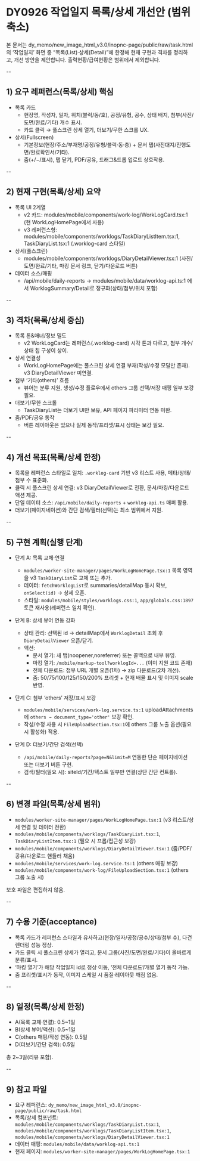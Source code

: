 # DY0926 작업일지 목록/상세 개선안 (범위 축소)

본 문서는 dy_memo/new_image_html_v3.0/inopnc-page/public/raw/task.html 의 ‘작업일지’ 화면 중 “목록(List)·상세(Detail)”에 한정해 현재 구현과 격차를 정리하고, 개선 방안을 제안합니다. 출력현황/급여현황은 범위에서 제외합니다.

--

## 1) 요구 레퍼런스(목록/상세) 핵심

- 목록 카드
  - 현장명, 작성자, 일자, 위치(블럭/동/호), 공정/유형, 공수, 상태 배지, 첨부(사진/도면/완료/기타) 개수 표시.
  - 카드 클릭 → 풀스크린 상세 열기, 더보기/무한 스크롤 UX.
- 상세(Fullscreen)
  - 기본정보(현장/주소/부재명/공정/유형/블럭·동·층) + 문서 탭(사진대지/진행도면/완료확인서/기타).
  - 줌(+/−/표시), 탭 닫기, PDF/공유, 드래그&드롭 업로드 상호작용.

--

## 2) 현재 구현(목록/상세) 요약

- 목록 UI 2계열
  - v2 카드: modules/mobile/components/work-log/WorkLogCard.tsx:1 (현 WorkLogHomePage에서 사용)
  - v3 레퍼런스형: modules/mobile/components/worklogs/TaskDiaryListItem.tsx:1, TaskDiaryList.tsx:1 (.worklog-card 스타일)
- 상세(풀스크린)
  - modules/mobile/components/worklogs/DiaryDetailViewer.tsx:1 (사진/도면/완료/기타, 마킹 문서 링크, 닫기/다운로드 버튼)
- 데이터 소스/매핑
  - /api/mobile/daily-reports → modules/mobile/data/worklog-api.ts:1 에서 WorklogSummary/Detail로 정규화(상태/첨부/위치 포함)

--

## 3) 격차(목록/상세 중심)

- 목록 톤&매너/정보 밀도
  - v2 WorkLogCard는 레퍼런스(.worklog-card) 시각 톤과 다르고, 첨부 개수/상태 칩 구성이 상이.
- 상세 연결성
  - WorkLogHomePage에는 풀스크린 상세 연결 부재(작성/수정 모달만 존재). v3 DiaryDetailViewer 미연결.
- 첨부 ‘기타(others)’ 흐름
  - 뷰어는 분류 지원, 생성/수정 플로우에서 others 그룹 선택/저장 매핑 일부 보강 필요.
- 더보기/무한 스크롤
  - TaskDiaryList는 더보기 UI만 보유, API 페이지 파라미터 연동 미완.
- 줌/PDF/공유 동작
  - 버튼 레이아웃은 있으나 실제 동작/프리셋/표시 상태는 보강 필요.

--

## 4) 개선 목표(목록/상세 한정)

- 목록을 레퍼런스 스타일로 일치: `.worklog-card` 기반 v3 리스트 사용, 메타/상태/첨부 수 표준화.
- 클릭 시 풀스크린 상세 연결: v3 DiaryDetailViewer로 전환, 문서/마킹/다운로드 액션 제공.
- 단일 데이터 소스: `/api/mobile/daily-reports` + `worklog-api.ts` 매퍼 활용.
- 더보기(페이지네이션)와 간단 검색/필터(선택)는 최소 범위에서 지원.

--

## 5) 구현 계획(실행 단계)

- 단계 A: 목록 교체·연결
  - `modules/worker-site-manager/pages/WorkLogHomePage.tsx:1` 목록 영역을 v3 `TaskDiaryList`로 교체 또는 추가.
  - 데이터: `fetchWorklogList`로 summaries/detailMap 동시 확보, `onSelect(id)` → 상세 오픈.
  - 스타일: `modules/mobile/styles/worklogs.css:1`, `app/globals.css:1897` 토큰 재사용(레퍼런스 일치 확인).

- 단계 B: 상세 뷰어 연동 강화
  - 상태 관리: 선택된 id → detailMap에서 `WorklogDetail` 조회 후 `DiaryDetailViewer` 오픈/닫기.
  - 액션:
    - 문서 열기: 새 탭(noopener,noreferrer) 또는 콜백으로 내부 뷰잉.
    - 마킹 열기: `/mobile/markup-tool?worklogId=...` (이미 지원 코드 존재)
    - 전체 다운로드: 첨부 URL 개별 오픈(1차) → zip 다운로드(2차 개선).
    - 줌: 50/75/100/125/150/200% 프리셋 + 현재 배율 표시 및 이미지 scale 반영.

- 단계 C: 첨부 ‘others’ 저장/표시 보강
  - `modules/mobile/services/work-log.service.ts:1` uploadAttachments에 `others → document_type='other'` 보강 확인.
  - 작성/수정 사용 시 `FileUploadSection.tsx:1`에 others 그룹 노출 옵션(필요 시 활성화) 적용.

- 단계 D: 더보기/간단 검색(선택)
  - `/api/mobile/daily-reports?page=N&limit=M` 연동한 단순 페이지네이션 또는 더보기 버튼 구현.
  - 검색/필터(필요 시): siteId/기간/텍스트 일부만 연결(상단 간단 컨트롤).

--

## 6) 변경 파일(목록/상세 범위)

- `modules/worker-site-manager/pages/WorkLogHomePage.tsx:1` (v3 리스트/상세 연결 및 데이터 전환)
- `modules/mobile/components/worklogs/TaskDiaryList.tsx:1`, `TaskDiaryListItem.tsx:1` (필요 시 프롭/접근성 보강)
- `modules/mobile/components/worklogs/DiaryDetailViewer.tsx:1` (줌/PDF/공유/다운로드 핸들러 채움)
- `modules/mobile/services/work-log.service.ts:1` (others 매핑 보강)
- `modules/mobile/components/work-log/FileUploadSection.tsx:1` (others 그룹 노출 시)

보호 파일은 편집하지 않음.

--

## 7) 수용 기준(acceptance)

- 목록 카드가 레퍼런스 스타일과 유사하고(현장/일자/공정/공수/상태/첨부 수), 다건 렌더링 성능 정상.
- 카드 클릭 시 풀스크린 상세가 열리고, 문서 그룹(사진/도면/완료/기타)이 올바르게 분류/표시.
- ‘마킹 열기’가 해당 작업일지 id로 정상 이동, ‘전체 다운로드’/개별 열기 동작 가능.
- 줌 프리셋/표시가 동작, 이미지 스케일 시 품질·레이아웃 깨짐 없음.

--

## 8) 일정(목록/상세 한정)

- A(목록 교체·연결): 0.5~1일
- B(상세 뷰어/액션): 0.5~1일
- C(others 매핑/작성 연동): 0.5일
- D(더보기/간단 검색): 0.5일

총 2~3일(리뷰 포함).

--

## 9) 참고 파일

- 요구 레퍼런스: `dy_memo/new_image_html_v3.0/inopnc-page/public/raw/task.html`
- 목록/상세 컴포넌트: `modules/mobile/components/worklogs/TaskDiaryList.tsx:1`, `modules/mobile/components/worklogs/TaskDiaryListItem.tsx:1`, `modules/mobile/components/worklogs/DiaryDetailViewer.tsx:1`
- 데이터 매핑: `modules/mobile/data/worklog-api.ts:1`
- 현재 페이지: `modules/worker-site-manager/pages/WorkLogHomePage.tsx:1`
